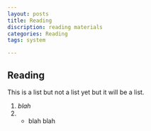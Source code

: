 ```yaml
---
layout: posts
title: Reading
discription: reading materials
categories: Reading
tags: system 

---
```


## Reading

This is a list but not a list yet but it will be a list. 

1. *blah*
2. * blah blah
